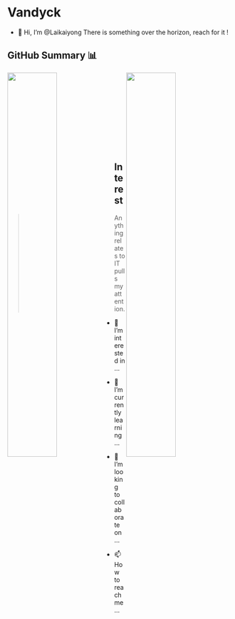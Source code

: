 # Vandyck
- 👋 Hi, I’m @Laikaiyong
There is something over the horizon, reach for it !

## GitHub Summary 📊
 <img src="https://github-readme-stats.vercel.app/api?username=Laikaiyong&show_icons=true&theme=buefy&custom_title=My Github Stats" align=left width=47% >  
 <img src="https://github-readme-stats.vercel.app/api/top-langs/?username=Laikaiyong&theme=tokyonight&layout=compact&custom_title=Language Diversify&exclude_repo=markdown-portfolio, github-upload, github-slideshow" width=47% align=right>
<br/><br/><br/><br/><br/><br/><br/><br/><br/></br>

## Interest
> Anything relates to IT pulls my attention.
- 👀 I’m interested in ...
- 🌱 I’m currently learning ...


- 💞️ I’m looking to collaborate on ...
- 📫 How to reach me ...
